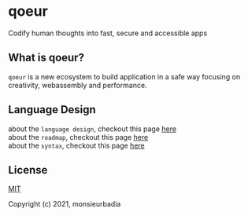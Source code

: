 <!-- TODO: create logo -->

# qoeur

Codify human thoughts into fast, secure and accessible apps

## What is qoeur?

`qoeur` is a new ecosystem to build application in a safe way focusing on creativity, webassembly and performance.

## Language Design

about the `language design`, checkout this page [here](src/doc/language_design.md)    
about the `roadmap`, checkout this page [here](src/doc/roadmap.md)      
about the `syntax`, checkout this page [here](src/doc/syntax.md)     

## License

[MIT](https://github.com/qoeur/qoeur/blob/main/LICENSE)

Copyright (c) 2021, monsieurbadia   
